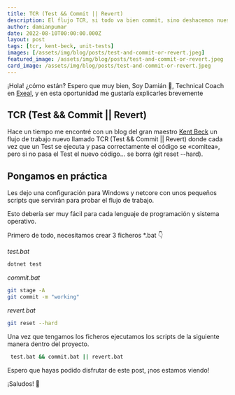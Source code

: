 ```yaml
---
title: TCR (Test && Commit || Revert)
description: El flujo TCR, si todo va bien commit, sino deshacemos nuestro código.
author: damianpumar
date: 2022-08-10T00:00:00.000Z
layout: post
tags: [tcr, kent-beck, unit-tests]
images: [/assets/img/blog/posts/test-and-commit-or-revert.jpeg]
featured_image: /assets/img/blog/posts/test-and-commit-or-revert.jpeg
card_image: /assets/img/blog/posts/test-and-commit-or-revert.jpeg
---
```


¡Hola! ¿cómo están? Espero que muy bien, Soy Damián 👋, Technical Coach en [Exeal](https://www.exeal.com/), y en esta oportunidad me gustaría explicarles brevemente

## TCR (Test && Commit || Revert)

Hace un tiempo me encontré con un blog del gran maestro [Kent Beck](https://medium.com/@kentbeck_7670/test-commit-revert-870bbd756864) un flujo de trabajo nuevo llamado TCR (Test && Commit || Revert) donde cada vez que un Test se ejecuta y pasa correctamente el código se «comitea», pero si no pasa el Test el nuevo código... se borra (git reset --hard).

## Pongamos en práctica

Les dejo una configuración para Windows y netcore con unos pequeños scripts que servirán para probar el flujo de trabajo.

Esto debería ser muy fácil para cada lenguaje de programación y sistema operativo.

Primero de todo, necesitamos crear 3 ficheros \*.bat 👇

_test.bat_

```bash
dotnet test
```

_commit.bat_

```bash
git stage -A
git commit -m "working"
```

_revert.bat_

```bash
git reset --hard
```

Una vez que tengamos los ficheros ejecutamos los scripts de la siguiente manera dentro del proyecto.

```bash
 test.bat && commit.bat || revert.bat
```

Espero que hayas podido disfrutar de este post, ¡nos estamos viendo!

¡Saludos! 🖖
